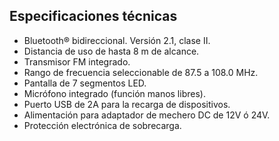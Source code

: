 ## Especificaciones técnicas

- Bluetooth® bidireccional. Versión 2.1, clase II.
- Distancia de uso de hasta 8 m de alcance.
- Transmisor FM integrado.
- Rango de frecuencia seleccionable de 87.5 a 108.0 MHz.
- Pantalla de 7 segmentos LED.
- Micrófono integrado (función manos libres).
- Puerto USB de 2A para la recarga de dispositivos.
- Alimentación para adaptador de mechero DC de 12V ó 24V.
- Protección electrónica de sobrecarga.

